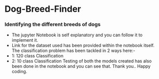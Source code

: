 # Dog-Breed-Finder

### Identifying the different breeds of dogs
- The jupyter Notebook is self explanatory and you can follow it to implement it.
- Link for the dataset used has been provided within the notebook itself.
The classification problem has been tackled in 2 ways here:- 
- 1: 120 class Classification
- 2: 10 class Classification
Testing of both the models created has also been done in the notebook and you can see that.
Thank you..
Happy coding.
